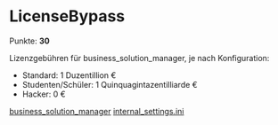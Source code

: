 # LicenseBypass

Punkte: **30**

Lizenzgebühren für business_solution_manager, je nach Konfiguration:

- Standard: 1 Duzentillion €
- Studenten/Schüler: 1 Quinquagintazentilliarde €
- Hacker: 0 €

[business_solution_manager](./business_solution_manager)
[internal_settings.ini](./internal_settings.ini)
